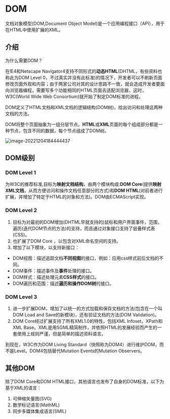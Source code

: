 # DOM
文档对象模型(DOM,Document Object Model)是一个应用编程接口（API），用于在HTML中使用扩展的XML。


## 介绍
为什么需要DOM？

在IE4和Netscape Navigator4支持不同形式的**动态HTML**(DHTML，有些资料也称此为DOM Level 0，不过真实并没有此标准)的情况下，开发者可以不刷新页面修改页面外观和内容；由于两家公司对其的设计思路不一致，就会造成开发者要面向浏览器编程，需要写多个功能相同的HTML页面去适配浏览器，这时，W3C(World Wide Web Consortium)就开始了制定DOM标准的进程。



DOM定义了HTML文档和XML文档的逻辑结构(DOM树)，给出访问和处理这两种文档的方法。



DOM将整个页面抽象为一组分层节点。**HTML**或**XML**页面的每个组成部分都是一种节点，包含不同的数据，每个节点组成了DOM树。

![image-20221204184444437](https://cdn.jsdelivr.net/gh/hr1201/img@main/imgs/image-20221204184444437.png)



## DOM级别

### DOM Level 1

为W3C的推荐标准,目标为**映射文档结构**，由两个模块构成:**DOM Core**(提供**映射XML文档**，从而方便访问和操作文档任意部分的方式)和**DOM HTML**(对前者进行扩展，并增加了特定于HTML的对象和方法)。DOM由ECMAScript实现。



### DOM Level 2

1. 目标为对最初的DOM增加(DHTML早就支持的)鼠标和用户界面事件，范围，遍历(迭代DOM节点的方法)的支持，而且通过对象接口支持了层叠样式表(CSS)。
2. 也扩展了DOM Core ，以包含对XML命名空间的支持。
3. 增加了以下模块，以支持新接口：
  - DOM视图：描述追踪文档**不同视图**的接口，例如：应用css样式前后文档的不同。
  - DOM事件：描述事件及**事件**处理的接口。
  - DOM样式：描述处理元素**CSS样式**的接口。
  - DOM遍历和范围：描述**遍历和操作DOM树**的接口。




### DOM Level 3

1. 进一步扩展DOM，增加了以统一的方式加载和保存文档的方法(包含在一个叫DOM Load and Save的新模块)，还有验证文档的方法(DOM Validation)。
2. DOM Core经过扩展支持了所有XML1.0的特性，包括XML Infoset，XPath和XML Base。XML是用SGML精简制作，并依照HTML的发展经验而产生的一套使用上规则严谨，但是简单的描述资料语言。



到现在，W3C作为DOM Living Standard（快照称为DOM4）进行维护DOM，而不是Level。DOM4包括替代Mutation Events的Mutation Observers。



## 其他DOM

除了DOM Core和DOM HTML接口，其他语言也发布了自身的DOM标准，以下为基于XML的语言：

1. 可伸缩矢量图(SVG)
2. 数学标记语言(MathML)
3. 同步多媒体集成语言(SMIL)






